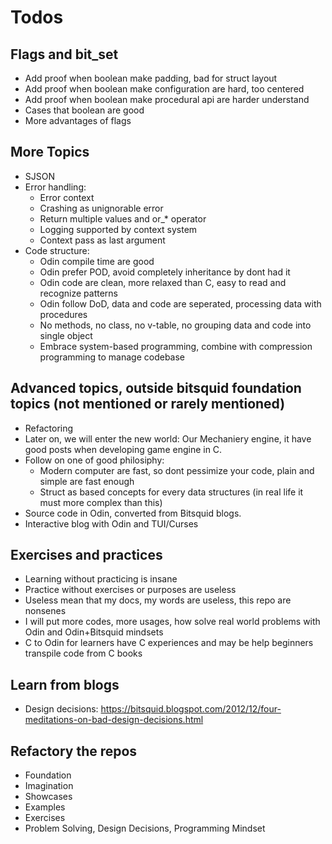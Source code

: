 # Todos

## Flags and bit_set
- Add proof when boolean make padding, bad for struct layout
- Add proof when boolean make configuration are hard, too centered
- Add proof when boolean make procedural api are harder understand
- Cases that boolean are good
- More advantages of flags


## More Topics
- SJSON
- Error handling:
    - Error context
    - Crashing as unignorable error
    - Return multiple values and or_* operator
    - Logging supported by context system
    - Context pass as last argument
- Code structure:
    - Odin compile time are good
    - Odin prefer POD, avoid completely inheritance by dont had it
    - Odin code are clean, more relaxed than C, easy to read and recognize patterns
    - Odin follow DoD, data and code are seperated, processing data with procedures
    - No methods, no class, no v-table, no grouping data and code into single object
    - Embrace system-based programming, combine with compression programming to manage codebase


## Advanced topics, outside bitsquid foundation topics (not mentioned or rarely mentioned)
- Refactoring
- Later on, we will enter the new world: Our Mechaniery engine, it have good posts when developing game engine in C.
- Follow on one of good philosiphy: 
    - Modern computer are fast, so dont pessimize your code, plain and simple are fast enough
    - Struct as based concepts for every data structures (in real life it must more complex than this)
- Source code in Odin, converted from Bitsquid blogs.
- Interactive blog with Odin and TUI/Curses


## Exercises and practices
- Learning without practicing is insane
- Practice without exercises or purposes are useless
- Useless mean that my docs, my words are useless, this repo are nonsenes
- I will put more codes, more usages, how solve real world problems with Odin and Odin+Bitsquid mindsets
- C to Odin for learners have C experiences and may be help beginners transpile code from C books


## Learn from blogs
- Design decisions: https://bitsquid.blogspot.com/2012/12/four-meditations-on-bad-design-decisions.html


## Refactory the repos
- Foundation
- Imagination
- Showcases
- Examples
- Exercises
- Problem Solving, Design Decisions, Programming Mindset
